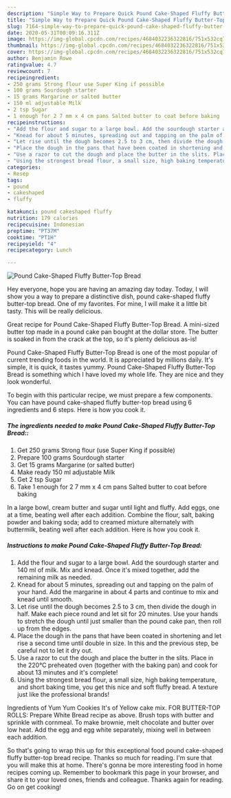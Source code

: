 ```yaml
---
description: "Simple Way to Prepare Quick Pound Cake-Shaped Fluffy Butter-Top Bread"
title: "Simple Way to Prepare Quick Pound Cake-Shaped Fluffy Butter-Top Bread"
slug: 7164-simple-way-to-prepare-quick-pound-cake-shaped-fluffy-butter-top-bread
date: 2020-05-31T00:09:16.311Z
image: https://img-global.cpcdn.com/recipes/4684032236322816/751x532cq70/pound-cake-shaped-fluffy-butter-top-bread-recipe-main-photo.jpg
thumbnail: https://img-global.cpcdn.com/recipes/4684032236322816/751x532cq70/pound-cake-shaped-fluffy-butter-top-bread-recipe-main-photo.jpg
cover: https://img-global.cpcdn.com/recipes/4684032236322816/751x532cq70/pound-cake-shaped-fluffy-butter-top-bread-recipe-main-photo.jpg
author: Benjamin Rowe
ratingvalue: 4.7
reviewcount: 7
recipeingredient:
- 250 grams Strong flour use Super King if possible
- 100 grams Sourdough starter
- 15 grams Margarine or salted butter
- 150 ml adjustable Milk
- 2 tsp Sugar
- 1 enough for 2 7 mm x 4 cm pans Salted butter to coat before baking
recipeinstructions:
- "Add the flour and sugar to a large bowl. Add the sourdough starter and 140 ml of milk. Mix and knead. Once it&#39;s mixed together, add the remaining milk as needed."
- "Knead for about 5 minutes, spreading out and tapping on the palm of your hand. Add the margarine in about 4 parts and continue to mix and knead until smooth."
- "Let rise until the dough becomes 2.5 to 3 cm, then divide the dough in half. Make each piece round and let sit for 20 minutes. Use your hands to stretch the dough until just smaller than the pound cake pan, then roll up from the edges."
- "Place the dough in the pans that have been coated in shortening and let rise a second time until double in size. In this and the previous step, be careful not to let it dry out."
- "Use a razor to cut the dough and place the butter in the slits. Place in the 220°C preheated oven (together with the baking pan) and cook for about 13 minutes and it&#39;s complete!"
- "Using the strongest bread flour, a small size, high baking temperature, and short baking time, you get this nice and soft fluffy bread. A texture just like the professional brands!"
categories:
- Resep
tags:
- pound
- cakeshaped
- fluffy

katakunci: pound cakeshaped fluffy
nutrition: 179 calories
recipecuisine: Indonesian
preptime: "PT37M"
cooktime: "PT1H"
recipeyield: "4"
recipecategory: Lunch

---
```



![Pound Cake-Shaped Fluffy Butter-Top Bread](https://img-global.cpcdn.com/recipes/4684032236322816/751x532cq70/pound-cake-shaped-fluffy-butter-top-bread-recipe-main-photo.jpg)

Hey everyone, hope you are having an amazing day today. Today, I will show you a way to prepare a distinctive dish, pound cake-shaped fluffy butter-top bread. One of my favorites. For mine, I will make it a little bit tasty. This will be really delicious.

Great recipe for Pound Cake-Shaped Fluffy Butter-Top Bread. A mini-sized butter top made in a pound cake pan bought at the dollar store. The butter is soaked in from the crack at the top, so it&#39;s plenty delicious as-is!

Pound Cake-Shaped Fluffy Butter-Top Bread is one of the most popular of current trending foods in the world. It is appreciated by millions daily. It's simple, it is quick, it tastes yummy. Pound Cake-Shaped Fluffy Butter-Top Bread is something which I have loved my whole life. They are nice and they look wonderful.


To begin with this particular recipe, we must prepare a few components. You can have pound cake-shaped fluffy butter-top bread using 6 ingredients and 6 steps. Here is how you cook it.

##### The ingredients needed to make Pound Cake-Shaped Fluffy Butter-Top Bread::

1. Get 250 grams Strong flour (use Super King if possible)
1. Prepare 100 grams Sourdough starter
1. Get 15 grams Margarine (or salted butter)
1. Make ready 150 ml adjustable Milk
1. Get 2 tsp Sugar
1. Take 1 enough for 2 7 mm x 4 cm pans Salted butter to coat before baking


In a large bowl, cream butter and sugar until light and fluffy. Add eggs, one at a time, beating well after each addition. Combine the flour, salt, baking powder and baking soda; add to creamed mixture alternately with buttermilk, beating well after each addition. Here is how you cook it. 

##### Instructions to make Pound Cake-Shaped Fluffy Butter-Top Bread:

1. Add the flour and sugar to a large bowl. Add the sourdough starter and 140 ml of milk. Mix and knead. Once it&#39;s mixed together, add the remaining milk as needed.
1. Knead for about 5 minutes, spreading out and tapping on the palm of your hand. Add the margarine in about 4 parts and continue to mix and knead until smooth.
1. Let rise until the dough becomes 2.5 to 3 cm, then divide the dough in half. Make each piece round and let sit for 20 minutes. Use your hands to stretch the dough until just smaller than the pound cake pan, then roll up from the edges.
1. Place the dough in the pans that have been coated in shortening and let rise a second time until double in size. In this and the previous step, be careful not to let it dry out.
1. Use a razor to cut the dough and place the butter in the slits. Place in the 220°C preheated oven (together with the baking pan) and cook for about 13 minutes and it&#39;s complete!
1. Using the strongest bread flour, a small size, high baking temperature, and short baking time, you get this nice and soft fluffy bread. A texture just like the professional brands!


Ingredients of Yum Yum Cookies It&#39;s of Yellow cake mix. FOR BUTTER-TOP ROLLS: Prepare White Bread recipe as above. Brush tops with butter and sprinkle with cornmeal. To make brownie, melt chocolate and butter over low heat. Add the egg and egg white separately, mixing well in between each addition. 

So that's going to wrap this up for this exceptional food pound cake-shaped fluffy butter-top bread recipe. Thanks so much for reading. I'm sure that you will make this at home. There's gonna be more interesting food in home recipes coming up. Remember to bookmark this page in your browser, and share it to your loved ones, friends and colleague. Thanks again for reading. Go on get cooking!
